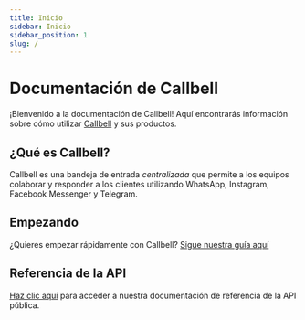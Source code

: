 ```yaml
---
title: Inicio
sidebar: Inicio
sidebar_position: 1
slug: /
---
```


# Documentación de Callbell

¡Bienvenido a la documentación de Callbell! Aquí encontrarás información sobre cómo utilizar [Callbell](https://www.callbell.eu) y sus productos.

## ¿Qué es Callbell?

Callbell es una bandeja de entrada _centralizada_ que permite a los equipos colaborar y responder a los clientes utilizando WhatsApp, Instagram, Facebook Messenger y Telegram.

## Empezando

¿Quieres empezar rápidamente con Callbell? [Sigue nuestra guía aquí](/bot/getting_started)

## Referencia de la API

[Haz clic aquí](/api/reference/introduction) para acceder a nuestra documentación de referencia de la API pública.
